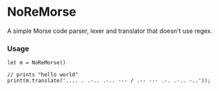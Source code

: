 # NoReMorse

A simple Morse code parser, lexer and translator that doesn't use regex.

### Usage

```
let m = NoReMorse()

// prints "hello world"
print(m.translate('.... . .-.. .-.. --- / .-- --- .-. .-.. -..'));
```
